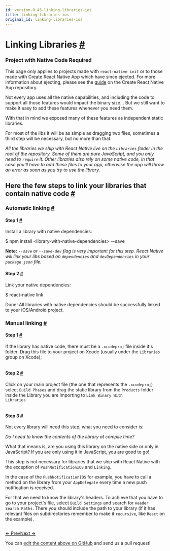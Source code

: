 ```yaml
---
id: version-0.45-linking-libraries-ios
title: linking-libraries-ios
original_id: linking-libraries-ios
---
```

<a id="content"></a><h1><a class="anchor" name="linking-libraries"></a>Linking Libraries <a class="hash-link" href="docs/linking-libraries-ios.html#linking-libraries">#</a></h1><div class="banner-crna-ejected"><h3>Project with Native Code Required</h3><p>This page only applies to projects made with <code>react-native init</code> or to those made with Create React Native App which have since ejected. For more information about ejecting, please see the <a href="https://github.com/react-community/create-react-native-app/blob/master/EJECTING.md" target="_blank">guide</a> on the Create React Native App repository.</p></div><div><p>Not every app uses all the native capabilities, and including the code to support
all those features would impact the binary size... But we still want to make it
easy to add these features whenever you need them.</p><p>With that in mind we exposed many of these features as independent static libraries.</p><p>For most of the libs it will be as simple as dragging two files, sometimes a third
step will be necessary, but no more than that.</p><p><em>All the libraries we ship with React Native live on the <code>Libraries</code> folder in
the root of the repository. Some of them are pure JavaScript, and you only need
to <code>require</code> it. Other libraries also rely on some native code, in that case
you'll have to add these files to your app, otherwise the app will throw an
error as soon as you try to use the library.</em></p><h2><a class="anchor" name="here-the-few-steps-to-link-your-libraries-that-contain-native-code"></a>Here the few steps to link your libraries that contain native code <a class="hash-link" href="docs/linking-libraries-ios.html#here-the-few-steps-to-link-your-libraries-that-contain-native-code">#</a></h2><h3><a class="anchor" name="automatic-linking"></a>Automatic linking <a class="hash-link" href="docs/linking-libraries-ios.html#automatic-linking">#</a></h3><h4><a class="anchor" name="step-1"></a>Step 1 <a class="hash-link" href="docs/linking-libraries-ios.html#step-1">#</a></h4><p>Install a library with native dependencies:</p><div class="prism language-javascript">$ npm install &lt;library<span class="token operator">-</span><span class="token keyword">with</span><span class="token operator">-</span>native<span class="token operator">-</span>dependencies<span class="token operator">&gt;</span> <span class="token operator">--</span>save</div><p><strong>Note:</strong> <em><code>--save</code> or <code>--save-dev</code> flag is very important for this step. React Native will link
your libs based on <code>dependencies</code> and <code>devDependencies</code> in your <code>package.json</code> file.</em></p><h4><a class="anchor" name="step-2"></a>Step 2 <a class="hash-link" href="docs/linking-libraries-ios.html#step-2">#</a></h4><p>Link your native dependencies:</p><div class="prism language-javascript">$ react<span class="token operator">-</span>native link</div><p>Done! All libraries with native dependencies should be successfully linked to your iOS/Android project.</p><h3><a class="anchor" name="manual-linking"></a>Manual linking <a class="hash-link" href="docs/linking-libraries-ios.html#manual-linking">#</a></h3><h4><a class="anchor" name="step-1"></a>Step 1 <a class="hash-link" href="docs/linking-libraries-ios.html#step-1">#</a></h4><p>If the library has native code, there must be a <code>.xcodeproj</code> file inside it's
folder.
Drag this file to your project on Xcode (usually under the <code>Libraries</code> group
on Xcode);</p><p><img src="img/AddToLibraries.png" alt=""></p><h4><a class="anchor" name="step-2"></a>Step 2 <a class="hash-link" href="docs/linking-libraries-ios.html#step-2">#</a></h4><p>Click on your main project file (the one that represents the <code>.xcodeproj</code>)
select <code>Build Phases</code> and drag the static library from the <code>Products</code> folder
inside the Library you are importing to <code>Link Binary With Libraries</code></p><p><img src="img/AddToBuildPhases.png" alt=""></p><h4><a class="anchor" name="step-3"></a>Step 3 <a class="hash-link" href="docs/linking-libraries-ios.html#step-3">#</a></h4><p>Not every library will need this step, what you need to consider is:</p><p><em>Do I need to know the contents of the library at compile time?</em></p><p>What that means is, are you using this library on the native side or only in
JavaScript? If you are only using it in JavaScript, you are good to go!</p><p>This step is not necessary for libraries that we ship with React Native with the
exception of <code>PushNotificationIOS</code> and <code>Linking</code>.</p><p>In the case of the <code>PushNotificationIOS</code> for example, you have to call a method
on the library from your <code>AppDelegate</code> every time a new push notification is
received.</p><p>For that we need to know the library's headers. To achieve that you have to go
to your project's file, select <code>Build Settings</code> and search for <code>Header Search
Paths</code>. There you should include the path to your library (if it has relevant
files on subdirectories remember to make it <code>recursive</code>, like <code>React</code> on the
example).</p><p><img src="img/AddToSearchPaths.png" alt=""></p></div><div class="docs-prevnext"><a class="docs-prev" href="docs/native-components-ios.html#content">← Prev</a><a class="docs-next" href="docs/running-on-simulator-ios.html#content">Next →</a></div><p class="edit-page-block">You can <a target="_blank" href="https://github.com/facebook/react-native/blob/master/docs/LinkingLibraries.md">edit the content above on GitHub</a> and send us a pull request!</p>